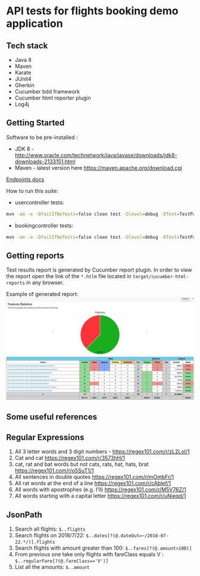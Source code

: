 # API tests for flights booking demo application

## Tech stack
* Java 8
* Maven
* Karate
* JUnit4
* Gherkin
* Cucumber bdd framework
* Cucumber html reporter plugin
* Log4j
  
## Getting Started  
Software to be pre-installed : 
* JDK 8 - http://www.oracle.com/technetwork/java/javase/downloads/jdk8-downloads-2133151.html
* Maven - latest version here https://maven.apache.org/download.cgi

[Endpoints docs](http://127.0.0.1:8900/swagger-ui.html)

How to run this suite:
- usercontroller tests:
```sh
mvn -am -e -DfailIfNoTests=false clean test -Dlevel=debug -DTest=TestParallelRunner "-Dcucumber.options=--tags @UserController"
```
- bookingcontroller tests: 
```sh
mvn -am -e -DfailIfNoTests=false clean test -Dlevel=debug -DTest=TestParallelRunner "-Dcucumber.options=--tags @BookingController"
```

## Getting reports

Test results report is generated by Cucumber report plugin. In order to view the report open the link of the `*.htlm` file located in `target/cucumber-html-reports` in any browser.

Example of generated report:
![](cucumber_report.png)

## Some useful references

## Regular Expressions

1. All 3 letter words and 3 digit numbers - https://regex101.com/r/zL2Lol/1
2. Cat and cat https://regex101.com/r/3573hH/1
3. cat, rat and bat words but not cats, rats, hat, hats, brat https://regex101.com/r/o5SuT1/1
4. All sentences in double quotes https://regex101.com/r/mOmbFr/1
5. All rat words at the end of a line https://regex101.com/r/cAblef/1
6. All words with apostrophes (e.g. I'll) https://regex101.com/r/M5V76Z/1
7. All words starting with a capital letter https://regex101.com/r/uNieqd/1

## JsonPath

1. Search all flights:   `$..flights`
2. Search flights on 2018/7/22:  `$..dates[?(@.dateOut=~/2018-07-22.*/)].flights`
3. Search flights with amount greater than 100:  `$..fares[?(@.amount>100)]`
4. From previous one take only flights with fareClass equals V : `$..regularFare[?(@.fareClass=='V')]`
5. List all the amounts:  `$..amount`
